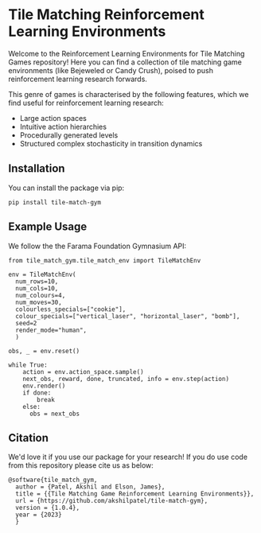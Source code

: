 # Tile Matching Reinforcement Learning Environments

Welcome to the Reinforcement Learning Environments for Tile Matching Games repository! Here you can find a collection of tile matching game environments (like Bejeweled or Candy Crush), poised to push reinforcement learning research forwards.

This genre of games is characterised by the following features, which we find useful for reinforcement learning research:

- Large action spaces
- Intuitive action hierarchies
- Procedurally generated levels
- Structured complex stochasticity in transition dynamics

## Installation

You can install the package via pip:

```pip install tile-match-gym```

## Example Usage

We follow the the Farama Foundation Gymnasium API:

```
from tile_match_gym.tile_match_env import TileMatchEnv

env = TileMatchEnv(
  num_rows=10, 
  num_cols=10, 
  num_colours=4, 
  num_moves=30, 
  colourless_specials=["cookie"], 
  colour_specials=["vertical_laser", "horizontal_laser", "bomb"], 
  seed=2
  render_mode="human",
  )

obs, _ = env.reset()

while True:
    action = env.action_space.sample()
    next_obs, reward, done, truncated, info = env.step(action)
    env.render()
    if done:
        break
    else:
      obs = next_obs
```

## Citation

We'd love it if you use our package for your research! If you do use code from this repository please cite us as below:

```
@software{tile_match_gym,
  author = {Patel, Akshil and Elson, James},
  title = {{Tile Matching Game Reinforcement Learning Environments}},
  url = {https://github.com/akshilpatel/tile-match-gym},
  version = {1.0.4},
  year = {2023}
  }
```
